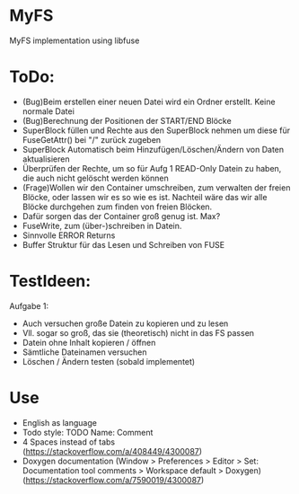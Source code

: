 # MyFS
MyFS implementation using libfuse

# ToDo:
- (Bug)Beim erstellen einer neuen Datei wird ein Ordner erstellt. Keine normale Datei
- (Bug)Berechnung der Positionen der START/END Blöcke
- SuperBlock füllen und Rechte aus den SuperBlock nehmen um diese für FuseGetAttr() bei "/" zurück zugeben
- SuperBlock Automatisch beim Hinzufügen/Löschen/Ändern von Daten aktualisieren
- Überprüfen der Rechte, um so für Aufg 1 READ-Only Datein zu haben, die auch nicht gelöscht werden können
- (Frage)Wollen wir den Container umschreiben, zum verwalten der freien Blöcke, oder lassen wir es so wie es ist. Nachteil wäre das wir alle Blöcke durchgehen zum finden von freien Blöcken.
- Dafür sorgen das der Container groß genug ist. Max?
- FuseWrite, zum (über-)schreiben in Datein. 
- Sinnvolle ERROR Returns
- Buffer Struktur für das Lesen und Schreiben von FUSE

# TestIdeen:
Aufgabe 1:
- Auch versuchen große Datein zu kopieren und zu lesen
- Vll. sogar so groß, das sie (theoretisch) nicht in das FS passen
- Datein ohne Inhalt kopieren / öffnen
- Sämtliche Dateinamen versuchen
- Löschen / Ändern testen (sobald implementet)


# Use
- English as language
- Todo style: TODO Name: Comment
- 4 Spaces instead of tabs (https://stackoverflow.com/a/408449/4300087)
- Doxygen documentation (Window > Preferences > Editor > Set: Documentation tool comments > Workspace default > Doxygen) (https://stackoverflow.com/a/7590019/4300087)
